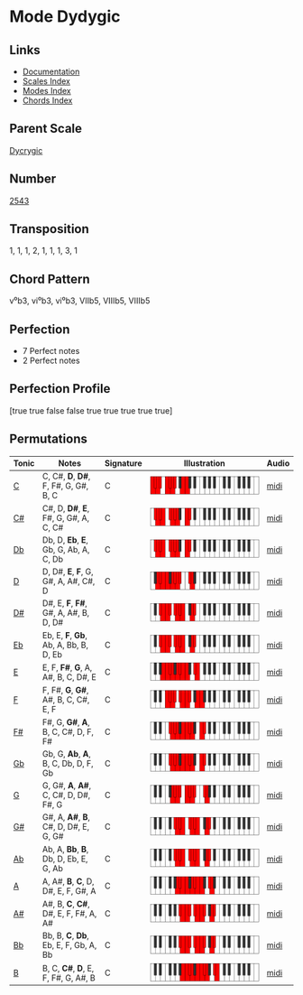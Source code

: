 # Mode Dydygic

## Links

- [Documentation](README.md)
- [Scales Index](Scales.md)
- [Modes Index](Modes.md)
- [Chords Index](Chords.md)

## Parent Scale

[Dycrygic](ScaleDycrygic.md)

## Number

[2543](https://ianring.com/musictheory/scales/2543)

## Transposition

1, 1, 1, 2, 1, 1, 1, 3, 1

## Chord Pattern

v⁰b3, vi⁰b3, vi⁰b3, VIIb5, VIIIb5, VIIIb5

## Perfection

- 7 Perfect notes
- 2 Perfect notes

## Perfection Profile

[true true false false true true true true true]

## Permutations

| Tonic | Notes | Signature | Illustration | Audio |
|-------|-------|-----------|--------------|-------|
| [C](ModeCNaturalDydygic.md) | C, C#, **D**, **D#**, F, F#, G, G#, B, C | C | ![CNaturalDydygic](ModeCNaturalDydygic.png) | [midi](https://github.com/edipermadi/music/blob/main/docs/ModeCNaturalDydygic.mid?raw=true) |
| [C#](ModeCSharpDydygic.md) | C#, D, **D#**, **E**, F#, G, G#, A, C, C# | C | ![CSharpDydygic](ModeCSharpDydygic.png) | [midi](https://github.com/edipermadi/music/blob/main/docs/ModeCSharpDydygic.mid?raw=true) |
| [Db](ModeDFlatDydygic.md) | Db, D, **Eb**, **E**, Gb, G, Ab, A, C, Db | C | ![DFlatDydygic](ModeDFlatDydygic.png) | [midi](https://github.com/edipermadi/music/blob/main/docs/ModeDFlatDydygic.mid?raw=true) |
| [D](ModeDNaturalDydygic.md) | D, D#, **E**, **F**, G, G#, A, A#, C#, D | C | ![DNaturalDydygic](ModeDNaturalDydygic.png) | [midi](https://github.com/edipermadi/music/blob/main/docs/ModeDNaturalDydygic.mid?raw=true) |
| [D#](ModeDSharpDydygic.md) | D#, E, **F**, **F#**, G#, A, A#, B, D, D# | C | ![DSharpDydygic](ModeDSharpDydygic.png) | [midi](https://github.com/edipermadi/music/blob/main/docs/ModeDSharpDydygic.mid?raw=true) |
| [Eb](ModeEFlatDydygic.md) | Eb, E, **F**, **Gb**, Ab, A, Bb, B, D, Eb | C | ![EFlatDydygic](ModeEFlatDydygic.png) | [midi](https://github.com/edipermadi/music/blob/main/docs/ModeEFlatDydygic.mid?raw=true) |
| [E](ModeENaturalDydygic.md) | E, F, **F#**, **G**, A, A#, B, C, D#, E | C | ![ENaturalDydygic](ModeENaturalDydygic.png) | [midi](https://github.com/edipermadi/music/blob/main/docs/ModeENaturalDydygic.mid?raw=true) |
| [F](ModeFNaturalDydygic.md) | F, F#, **G**, **G#**, A#, B, C, C#, E, F | C | ![FNaturalDydygic](ModeFNaturalDydygic.png) | [midi](https://github.com/edipermadi/music/blob/main/docs/ModeFNaturalDydygic.mid?raw=true) |
| [F#](ModeFSharpDydygic.md) | F#, G, **G#**, **A**, B, C, C#, D, F, F# | C | ![FSharpDydygic](ModeFSharpDydygic.png) | [midi](https://github.com/edipermadi/music/blob/main/docs/ModeFSharpDydygic.mid?raw=true) |
| [Gb](ModeGFlatDydygic.md) | Gb, G, **Ab**, **A**, B, C, Db, D, F, Gb | C | ![GFlatDydygic](ModeGFlatDydygic.png) | [midi](https://github.com/edipermadi/music/blob/main/docs/ModeGFlatDydygic.mid?raw=true) |
| [G](ModeGNaturalDydygic.md) | G, G#, **A**, **A#**, C, C#, D, D#, F#, G | C | ![GNaturalDydygic](ModeGNaturalDydygic.png) | [midi](https://github.com/edipermadi/music/blob/main/docs/ModeGNaturalDydygic.mid?raw=true) |
| [G#](ModeGSharpDydygic.md) | G#, A, **A#**, **B**, C#, D, D#, E, G, G# | C | ![GSharpDydygic](ModeGSharpDydygic.png) | [midi](https://github.com/edipermadi/music/blob/main/docs/ModeGSharpDydygic.mid?raw=true) |
| [Ab](ModeAFlatDydygic.md) | Ab, A, **Bb**, **B**, Db, D, Eb, E, G, Ab | C | ![AFlatDydygic](ModeAFlatDydygic.png) | [midi](https://github.com/edipermadi/music/blob/main/docs/ModeAFlatDydygic.mid?raw=true) |
| [A](ModeANaturalDydygic.md) | A, A#, **B**, **C**, D, D#, E, F, G#, A | C | ![ANaturalDydygic](ModeANaturalDydygic.png) | [midi](https://github.com/edipermadi/music/blob/main/docs/ModeANaturalDydygic.mid?raw=true) |
| [A#](ModeASharpDydygic.md) | A#, B, **C**, **C#**, D#, E, F, F#, A, A# | C | ![ASharpDydygic](ModeASharpDydygic.png) | [midi](https://github.com/edipermadi/music/blob/main/docs/ModeASharpDydygic.mid?raw=true) |
| [Bb](ModeBFlatDydygic.md) | Bb, B, **C**, **Db**, Eb, E, F, Gb, A, Bb | C | ![BFlatDydygic](ModeBFlatDydygic.png) | [midi](https://github.com/edipermadi/music/blob/main/docs/ModeBFlatDydygic.mid?raw=true) |
| [B](ModeBNaturalDydygic.md) | B, C, **C#**, **D**, E, F, F#, G, A#, B | C | ![BNaturalDydygic](ModeBNaturalDydygic.png) | [midi](https://github.com/edipermadi/music/blob/main/docs/ModeBNaturalDydygic.mid?raw=true) |
